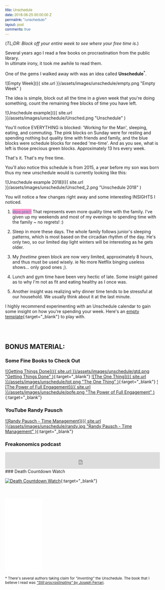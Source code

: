 ```yaml
---
title: Unschedule
date: 2018-06-25 00:00:00 Z
permalink: "/unschedule/"
layout: post
comments: true
---
```


<!-- Custom CSS -->
<style type="text/css">
code {
    color: #337ab7;
    background-color: #ff99cc;
    font-family: "Helvetica Neue",Helvetica,Arial,sans-serif;
 }
</style>

(_TL;DR:_ _Block off your entire week to see where your free time is._)

Several years ago I read a few books on procrastination from the public library.<br>
In ultimate irony, it took me awhile to read them.

One of the gems I walked away with was an idea called **Unschedule**<sup>*</sup>.

![Empty Week]({{ site.url }}/assets/images/unschedule/empty.png "Empty Week" )

The idea is simple, block out all the time in a given week that you're doing something, count the remaining free blocks of time you have left.

![Unschedule example]({{ site.url }}/assets/images/unschedule/Unsched.png "Unschedule" )

You'll notice EVERYTHING is blocked: 'Working for the Man', sleeping, eating, and commuting. The pink blocks on Sunday were for resting and spending nothing but quality time with friends and family, and the blue blocks were schedule blocks for needed 'me-time'. And as you see, what is left is those precious green blocks. Approximately 13 hrs every week.

That's it. That's my free time.

You'll also notice this schedule is from 2015, a year before my son was born thus my new unschedule would is currently looking like this:

![Unschedule example 2018]({{ site.url }}/assets/images/unschedule/Unsched_2.png "Unschedule 2018" )

You will notice a few changes right away and some interesting INSIGHTS I noticed.




1. `More pink!!!` That represents even more quality time with the family. I've given up my weekends and most of my evenings to spending time with the family ~ no regrets! :)


2. Sleep in more these days. The whole family follows junior's sleeping patterns, which is most based on the circadian rhythm of the day. He's only two, so our limited day light winters will be interesting as he gets older.

3. My _freetime_ green block are now very limited, approximately 8 hours, and thus must be used wisely. ie No more Netflix binging useless shows... only good ones ;).

4. Lunch and gym time have been very hectic of late. Some insight gained as to why I'm not as fit and eating healthy as I once was.

5. Another insight was realizing why dinner time tends to be stressful at our household. We usually think about it at the last minute.


I highly recommend experimenting with an Unschedule calendar to gain some insight on how you're spending your week. Here's an [empty template](https://docs.google.com/spreadsheets/d/1IJiFQDMA18hShEB1ChLfbnW1FKyjV2k8Nnkgja0Zygg/edit?usp=sharing){:target="_blank"} to play with.

<br>
<br>

## BONUS MATERIAL: ##

### Some Fine Books to Check Out

[![Getting Things Done]({{ site.url }}/assets/images/unschedule/gtd.png "Getting Things Done" )](https://amzn.to/2tH8q46){:target="_blank"}
[![The One Thing]({{ site.url }}/assets/images/unschedule/tot.png "The One Thing" )](https://amzn.to/2ItQVcU){:target="_blank"}
[![The Power of Full Engagement]({{ site.url }}/assets/images/unschedule/pofe.png "The Power of Full Engagement" )](https://amzn.to/2tBQbwU){:target="_blank"}

### YouTube Randy Pausch

[![Randy Pausch - Time Management]({{ site.url }}/assets/images/unschedule/randy.jpg "Randy Pausch - Time Management" )](https://youtu.be/oTugjssqOT0){:target="_blank"}

### Freakonomics podcast

<iframe frameborder="0" src="https://www.wnyc.org/widgets/ondemand_player/freakonomics/#file=json/838923" width="100%" height="54"></iframe>

<br>
### Death Countdown Watch

[![Death Countdown Watch](https://cdn.thisiswhyimbroke.com/images/tikker-death-countdown-watch.jpg "Death Countdown Watch" )](https://www.thisiswhyimbroke.com/ca/death-countdown-watch/){:target="_blank"}



<br>
<br>

<iframe style="width:120px;height:240px;" marginwidth="0" marginheight="0" scrolling="no" frameborder="0" src="//rcm-na.amazon-adsystem.com/e/cm?lt1=_blank&bc1=000000&IS2=1&bg1=FFFFFF&fc1=000000&lc1=0000FF&t=paulywillcom-20&o=15&p=8&l=as4&m=amazon&f=ifr&ref=as_ss_li_til&asins=0143126563&linkId=259b07b02feac782cebb510c8fa927e9"></iframe>




<sub> * There's several authors taking claim for _"inventing"_ the Unschedule. The book that I believe I read was [_"Still procrastinating"_ by Joseph Ferrari](https://amzn.to/2tnmbFT.). </sub>






